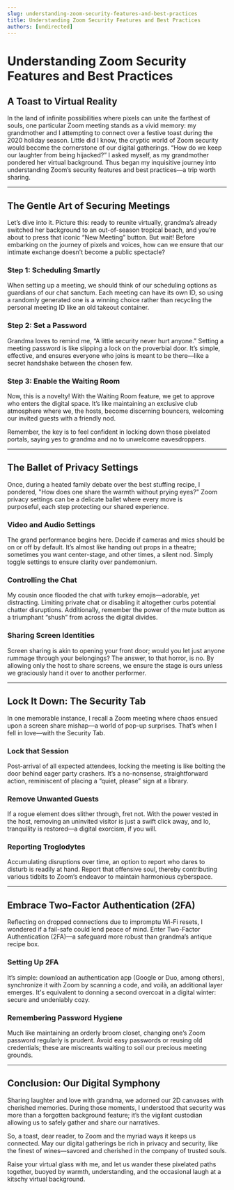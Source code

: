 ```yaml
---
slug: understanding-zoom-security-features-and-best-practices
title: Understanding Zoom Security Features and Best Practices
authors: [undirected]
---
```



# Understanding Zoom Security Features and Best Practices

## A Toast to Virtual Reality

In the land of infinite possibilities where pixels can unite the farthest of souls, one particular Zoom meeting stands as a vivid memory: my grandmother and I attempting to connect over a festive toast during the 2020 holiday season. Little did I know, the cryptic world of Zoom security would become the cornerstone of our digital gatherings. “How do we keep our laughter from being hijacked?” I asked myself, as my grandmother pondered her virtual background. Thus began my inquisitive journey into understanding Zoom’s security features and best practices—a trip worth sharing.

---

## The Gentle Art of Securing Meetings

Let’s dive into it. Picture this: ready to reunite virtually, grandma’s already switched her background to an out-of-season tropical beach, and you’re about to press that iconic “New Meeting” button. But wait! Before embarking on the journey of pixels and voices, how can we ensure that our intimate exchange doesn’t become a public spectacle? 

### Step 1: Scheduling Smartly

When setting up a meeting, we should think of our scheduling options as guardians of our chat sanctum. Each meeting can have its own ID, so using a randomly generated one is a winning choice rather than recycling the personal meeting ID like an old takeout container.

### Step 2: Set a Password

Grandma loves to remind me, “A little security never hurt anyone.” Setting a meeting password is like slipping a lock on the proverbial door. It’s simple, effective, and ensures everyone who joins is meant to be there—like a secret handshake between the chosen few.

### Step 3: Enable the Waiting Room

Now, this is a novelty! With the Waiting Room feature, we get to approve who enters the digital space. It’s like maintaining an exclusive club atmosphere where we, the hosts, become discerning bouncers, welcoming our invited guests with a friendly nod.

Remember, the key is to feel confident in locking down those pixelated portals, saying yes to grandma and no to unwelcome eavesdroppers.

---

## The Ballet of Privacy Settings

Once, during a heated family debate over the best stuffing recipe, I pondered, "How does one share the warmth without prying eyes?" Zoom privacy settings can be a delicate ballet where every move is purposeful, each step protecting our shared experience.

### Video and Audio Settings

The grand performance begins here. Decide if cameras and mics should be on or off by default. It’s almost like handing out props in a theatre; sometimes you want center-stage, and other times, a silent nod. Simply toggle settings to ensure clarity over pandemonium.

### Controlling the Chat

My cousin once flooded the chat with turkey emojis—adorable, yet distracting. Limiting private chat or disabling it altogether curbs potential chatter disruptions. Additionally, remember the power of the mute button as a triumphant “shush” from across the digital divides.

### Sharing Screen Identities

Screen sharing is akin to opening your front door; would you let just anyone rummage through your belongings? The answer, to that horror, is no. By allowing only the host to share screens, we ensure the stage is ours unless we graciously hand it over to another performer.

---

## Lock It Down: The Security Tab

In one memorable instance, I recall a Zoom meeting where chaos ensued upon a screen share mishap—a world of pop-up surprises. That’s when I fell in love—with the Security Tab. 

### Lock that Session

Post-arrival of all expected attendees, locking the meeting is like bolting the door behind eager party crashers. It’s a no-nonsense, straightforward action, reminiscent of placing a “quiet, please” sign at a library.

### Remove Unwanted Guests

If a rogue element does slither through, fret not. With the power vested in the host, removing an uninvited visitor is just a swift click away, and lo, tranquility is restored—a digital exorcism, if you will.

### Reporting Troglodytes

Accumulating disruptions over time, an option to report who dares to disturb is readily at hand. Report that offensive soul, thereby contributing various tidbits to Zoom’s endeavor to maintain harmonious cyberspace.

---

## Embrace Two-Factor Authentication (2FA)

Reflecting on dropped connections due to impromptu Wi-Fi resets, I wondered if a fail-safe could lend peace of mind. Enter Two-Factor Authentication (2FA)—a safeguard more robust than grandma’s antique recipe box.

### Setting Up 2FA

It’s simple: download an authentication app (Google or Duo, among others), synchronize it with Zoom by scanning a code, and voilà, an additional layer emerges. It's equivalent to donning a second overcoat in a digital winter: secure and undeniably cozy.

### Remembering Password Hygiene

Much like maintaining an orderly broom closet, changing one’s Zoom password regularly is prudent. Avoid easy passwords or reusing old credentials; these are miscreants waiting to soil our precious meeting grounds.

---

## Conclusion: Our Digital Symphony

Sharing laughter and love with grandma, we adorned our 2D canvases with cherished memories. During those moments, I understood that security was more than a forgotten background feature; it’s the vigilant custodian allowing us to safely gather and share our narratives. 

So, a toast, dear reader, to Zoom and the myriad ways it keeps us connected. May our digital gatherings be rich in privacy and security, like the finest of wines—savored and cherished in the company of trusted souls. 

Raise your virtual glass with me, and let us wander these pixelated paths together, buoyed by warmth, understanding, and the occasional laugh at a kitschy virtual background.